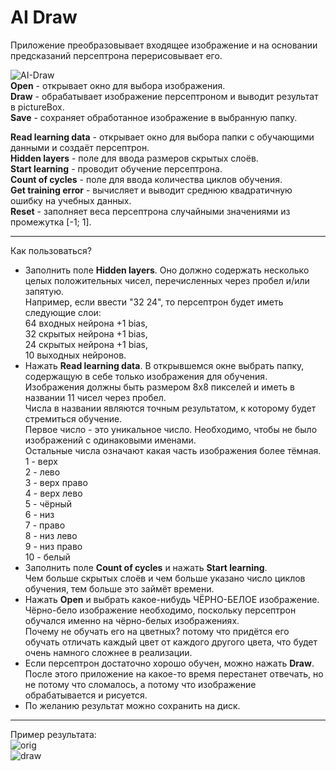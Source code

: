 # AI Draw

Приложение преобразовывает входящее изображение и на основании предсказаний персептрона перерисовывает его.    
    
![AI-Draw](https://user-images.githubusercontent.com/56697273/137807937-e5dabe7f-aaeb-449a-8a07-05285d713dcb.png)    
**Open** - открывает окно для выбора изображения.    
**Draw** - обрабатывает изображение персептроном и выводит результат в pictureBox.    
**Save** - сохраняет обработанное изображение в выбранную папку.    
    
**Read learning data** - открывает окно для выбора папки с обучающими данными и создаёт персептрон.    
**Hidden layers** - поле для ввода размеров скрытых слоёв.    
**Start learning** - проводит обучение персептрона.    
**Count of cycles** - поле для ввода количества циклов обучения.    
**Get training error** - вычисляет и выводит среднюю квадратичную ошибку на учебных данных.    
**Reset** - заполняет веса персептрона случайными значениями из промежутка [-1; 1].    
____
Как пользоваться?    
+ Заполнить поле **Hidden layers**. Оно должно содержать несколько целых положительных чисел, перечисленных через пробел и/или запятую.    
Например, если ввести "32 24", то персептрон будет иметь следующие слои:    
64 входных нейрона +1 bias,    
32 скрытых нейрона +1 bias,    
24 скрытых нейрона +1 bias,    
10 выходных нейронов.    
+ Нажать **Read learning data**. В открывшемся окне выбрать папку, содержащую в себе только изображения для обучения.    
Изображения должны быть размером 8x8 пикселей и иметь в названии 11 чисел через пробел.    
Числа в названии являются точным результатом, к которому будет стремиться обучение.    
Первое число - это уникальное число. Необходимо, чтобы не было изображений с одинаковыми именами.    
Остальные числа означают какая часть изображения более тёмная.    
1 - верх    
2 - лево    
3 - верх право    
4 - верх лево    
5 - чёрный    
6 - низ    
7 - право    
8 - низ лево    
9 - низ право    
10 - белый    
+ Заполнить поле **Count of cycles** и нажать **Start learning**.    
Чем больше скрытых слоёв и чем больше указано число циклов обучения, тем больше это займёт времени.    
+ Нажать **Open** и выбрать какое-нибудь ЧЁРНО-БЕЛОЕ изображение.    
Чёрно-бело изображение необходимо, поскольку персептрон обучался именно на чёрно-белых изображениях.    
Почему не обучать его на цветных? потому что придётся его обучать отличать каждый цвет от каждого другого цвета, что будет очень намного сложнее в реализации.    
+ Если персептрон достаточно хорошо обучен, можно нажать **Draw**.    
После этого приложение на какое-то время перестанет отвечать, но не потому что сломалось, а потому что изображение обрабатывается и рисуется.    
+ По желанию результат можно сохранить на диск.    
____
Пример результата:    
![orig](https://user-images.githubusercontent.com/56697273/137812056-8797e019-93a6-4b28-aee4-2297d3c7fe4d.png)    
![draw](https://user-images.githubusercontent.com/56697273/137812061-c46dd901-c499-40a8-8c9e-b09efe20c352.jpg)

